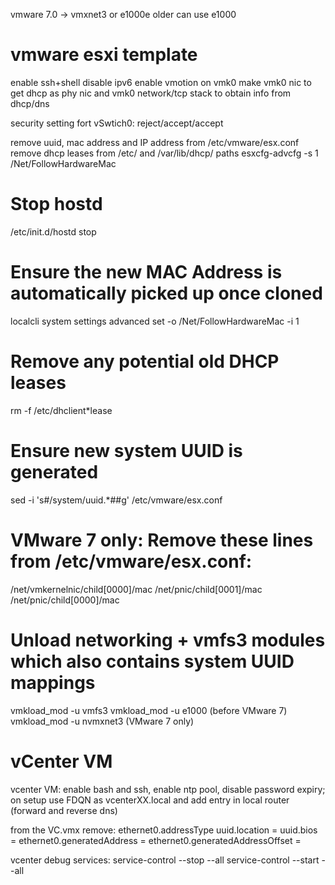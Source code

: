 vmware 7.0 -> vmxnet3 or e1000e
older can use e1000

# vmware esxi template

enable ssh+shell
disable ipv6
enable vmotion on vmk0
make vmk0 nic to get dhcp as phy nic and vmk0 network/tcp stack to obtain info from dhcp/dns

security setting fort vSwtich0: reject/accept/accept

remove uuid, mac address and IP address from /etc/vmware/esx.conf
remove dhcp leases from /etc/ and /var/lib/dhcp/ paths
esxcfg-advcfg -s 1 /Net/FollowHardwareMac

# Stop hostd
/etc/init.d/hostd stop

# Ensure the new MAC Address is automatically picked up once cloned
localcli system settings advanced set -o /Net/FollowHardwareMac -i 1

# Remove any potential old DHCP leases
rm -f /etc/dhclient*lease

# Ensure new system UUID is generated
sed -i 's#/system/uuid.*##g' /etc/vmware/esx.conf

# VMware 7 only: Remove these lines from /etc/vmware/esx.conf:

/net/vmkernelnic/child[0000]/mac
/net/pnic/child[0001]/mac
/net/pnic/child[0000]/mac

# Unload networking + vmfs3 modules which also contains system UUID mappings
vmkload_mod -u vmfs3
vmkload_mod -u e1000 (before VMware 7)
vmkload_mod -u nvmxnet3 (VMware 7 only)

# vCenter VM

vcenter VM: enable bash and ssh, enable ntp pool, disable password expiry;
on setup use FDQN as vcenterXX.local and add entry in local router (forward and reverse dns)

from the VC.vmx remove:
ethernet0.addressType
uuid.location =
uuid.bios =
ethernet0.generatedAddress =
ethernet0.generatedAddressOffset =

vcenter debug services:
service-control --stop --all
service-control --start --all
